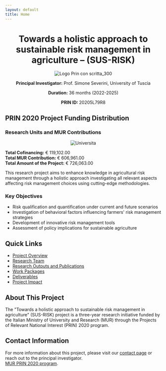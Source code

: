 ```yaml
---
layout: default
title: Home
---
```



<!-- ──────────────────────────────────────────────
     SUS-RISK: Centered hero block for GitHub READMEs
     Tested June 2025 on github.com
     ────────────────────────────────────────────── -->

<div align="center">

<!-- Main title -->
<h1>Towards a holistic approach to sustainable risk management in agriculture – (SUS-RISK)</h1>

<!-- Project logo -->
<p align="center">
  <img src="https://github.com/user-attachments/assets/62c034a3-3cd5-47b6-9479-75ea773e61ec"
       alt="Logo Prin con scritta_300">
</p>

<!-- Key project metadata -->
<p><strong>Principal Investigator:</strong> Prof. Simone Severini, University of Tuscia  

     
<strong>Duration:</strong> 36 months (2022-2025)   

<strong> PRIN ID: </strong>  20205L79R8 </p>


</div>




## PRIN 2020 Project Funding Distribution

### Research Units and MUR Contributions

<p align="center">
  <img src="https://github.com/user-attachments/assets/211a1015-57d3-44ee-9dea-e834b165cd21" alt="Universita"/>
</p>


**Total Cofinancing:** € 119,102.00  
**Total MUR Contribution:** € 606,961.00  
**Total Amount of the Project:** € 726,063.00

This research project aims to enhance knowledge in agricultural risk management through a holistic approach investigating all relevant aspects affecting risk management choices using cutting-edge methodologies.

### Key Objectives

- Risk qualification and quantification under current and future scenarios
- Investigation of behavioral factors influencing farmers' risk management strategies
- Development of innovative risk management tools
- Assessment of policy implications for sustainable agriculture

## Quick Links

- [Project Overview](about/Project_Overview.md)
- [Research Team](about/team.md)
- [Research Outputs and Publications](research/publications.md)
- [Work Packages](research/work-packages.md)
- [Deliverables](research/Deliverables_Reports_PB.md)
- [Project Impact](research/Projec_Impact.md)



## About This Project

The "Towards a holistic approach to sustainable risk management in agriculture" (SUS-RISK) project is a three-year research initiative funded by the Italian Ministry of University and Research (MUR) through the Projects of Relevant National Interest (PRIN) 2020 program.

## Contact Information

For more information about this project, please visit our [contact page](about/contact.md) or reach out to the principal investigator.\
[MUR PRIN 2020 program](https://prin.mur.gov.it/Iniziative/Detail?key=03Z2J0R14R1GqN6%2BEURBSg%3D%3D).

